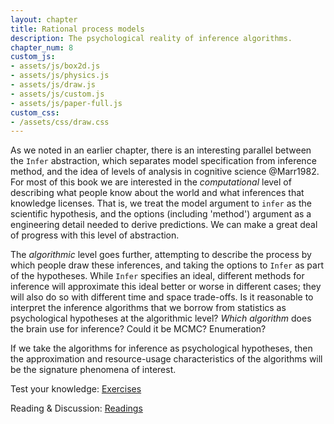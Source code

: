 ```yaml
---
layout: chapter
title: Rational process models
description: The psychological reality of inference algorithms.
chapter_num: 8
custom_js:
- assets/js/box2d.js
- assets/js/physics.js
- assets/js/draw.js
- assets/js/custom.js
- assets/js/paper-full.js
custom_css:
- /assets/css/draw.css
---
```


As we noted in an earlier chapter, there is an interesting parallel between the `Infer` abstraction, which separates model specification from inference method, and the idea of levels of analysis in cognitive science @Marr1982.
For most of this book we are interested in the *computational* level of describing what people know about the world and what inferences that knowledge licenses.
That is, we treat the model argument to `infer` as the scientific hypothesis, and the options (including 'method') argument as a engineering detail needed to derive predictions.
We can make a great deal of progress with this level of abstraction.

The *algorithmic* level goes further, attempting to describe the process by which people draw these inferences, and taking the options to `Infer` as part of the hypotheses.
While `Infer` specifies an ideal, different methods for inference will approximate this ideal better or worse in different cases; they will also do so with different time and space trade-offs.
Is it reasonable to interpret the inference algorithms that we borrow from statistics as psychological hypotheses at the algorithmic level? *Which algorithm* does the brain use for inference? Could it be MCMC? Enumeration?

If we take the algorithms for inference as psychological hypotheses, then the approximation and resource-usage characteristics of the algorithms will be the signature phenomena of interest.

<!--TODO: describe some of the research in this direction.

 - one and done.
 - drift diffusion?
 - mcmc / anchoring.
 - amortized inference.
 - neural implementation.



# How is uncertainty represented?

## Explicit representations

Population codes ad such. Difficulty of computation, scaling.

## Approximate distribution representations

The variational hypothesis

Free energy?

## The sampling hypothesis

Note that this implies that there is no explicit representation of uncertainty. Instead it will be represented implicitly in the dynamics of the system.

Gibbs sampling and jay's recurrent networks.

one and done.

### Approximate samples



# Tools for connecting levels

## Resource-rational analysis

## Causal abstraction



  -->


Test your knowledge: [Exercises]({{site.baseurl}}/exercises/process-models.html)

Reading & Discussion: [Readings]({{site.baseurl}}/readings/process-models.html)
